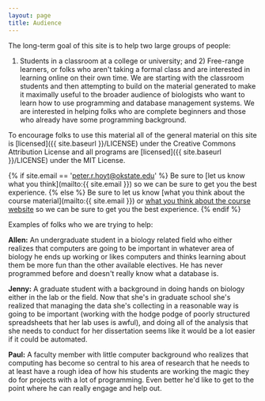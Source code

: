 ```yaml
---
layout: page
title: Audience
---
```


The long-term goal of this site is to help two large groups of people:
1) Students in a classroom at a college or university; and 2) Free-range
learners, or folks who aren't taking a formal class and are interested
in learning online on their own time. We are starting with the classroom
students and then attempting to build on the material generated to make
it maximally useful to the broader audience of biologists who want to
learn how to use programming and database management systems. We are
interested in helping folks who are complete beginners and those who
already have some programming background.

To encourage folks to use this material all of the general material on this
site is [licensed]({{ site.baseurl }}/LICENSE) under the Creative Commons Attribution License and all programs are [licensed]({{ site.baseurl }}/LICENSE) under the MIT License. 

{% if site.email == 'peter.r.hoyt@okstate.edu' %}
Be sure to [let us know what you think](mailto:{{ site.email }}) so we can be sure to get you the best experience.
{% else %}
Be sure to let us know [what you think about the course material](mailto:{{ site.email }}) or [what you think about the course website](mailto:datacarpentrysemester@weecology.org) so we can be sure to get you the best experience.
{% endif %}

Examples of folks who we are trying to help:

**Allen:** An undergraduate student in a biology related field who
either realizes that computers are going to be important in whatever
area of biology he ends up working or likes computers and thinks
learning about them be more fun than the other available electives. He
has never programmed before and doesn't really know what a database is.

**Jenny:** A graduate student with a background in doing hands on
biology either in the lab or the field. Now that she's in graduate
school she's realized that managing the data she's collecting in a
reasonable way is going to be important (working with the hodge podge of
poorly structured spreadsheets that her lab uses is awful), and doing
all of the analysis that she needs to conduct for her dissertation seems
like it would be a lot easier if it could be automated.

**Paul:** A faculty member with little computer background who realizes
that computing has become so central to his area of research that he
needs to at least have a rough idea of how his students are working the
magic they do for projects with a lot of programming. Even better he'd
like to get to the point where he can really engage and help out.
